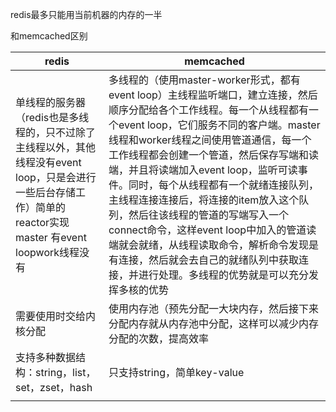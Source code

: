 redis最多只能用当前机器的内存的一半

和memcached区别

| redis                                                        | memcached                                                    |
| ------------------------------------------------------------ | ------------------------------------------------------------ |
| 单线程的服务器（redis也是多线程的，只不过除了主线程以外，其他线程没有event loop，只是会进行一些后台存储工作）简单的reactor实现master 有event loopwork线程没有 | 多线程的（使用master-worker形式，都有event loop）主线程监听端口，建立连接，然后顺序分配给各个工作线程。每一个从线程都有一个event loop，它们服务不同的客户端。master线程和worker线程之间使用管道通信，每一个工作线程都会创建一个管道，然后保存写端和读端，并且将读端加入event loop，监听可读事件。同时，每个从线程都有一个就绪连接队列，主线程连接连接后，将连接的item放入这个队列，然后往该线程的管道的写端写入一个connect命令，这样event loop中加入的管道读端就会就绪，从线程读取命令，解析命令发现是有连接，然后就会去自己的就绪队列中获取连接，并进行处理。多线程的优势就是可以充分发挥多核的优势 |
| 需要使用时交给内核分配                                       | 使用内存池（预先分配一大块内存，然后接下来分配内存就从内存池中分配，这样可以减少内存分配的次数，提高效率 |
| 支持多种数据结构：string，list，set，zset，hash              | 只支持string，简单key-value                                  |
|                                                              |                                                              |